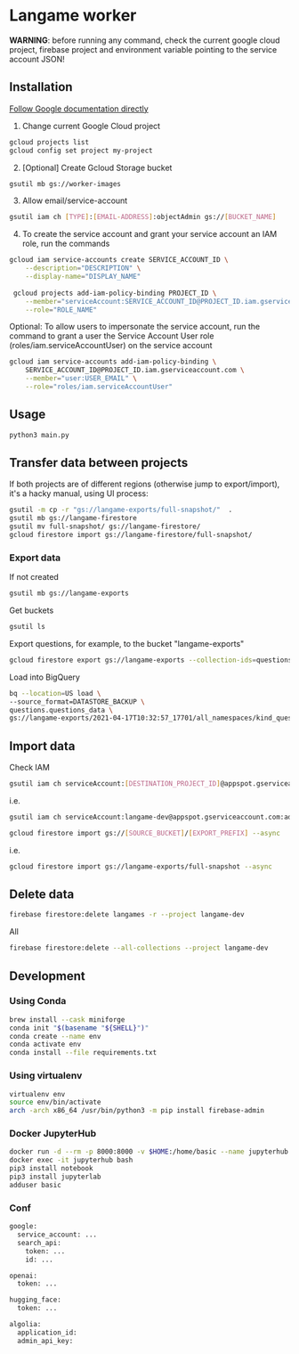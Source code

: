 # Langame worker

**WARNING**: before running any command, check the current google cloud project, firebase project and environment variable pointing to the service account JSON!


## Installation

[Follow Google documentation directly](https://cloud.google.com/container-registry/docs/access-control#before_you_begin
)

1. Change current Google Cloud project
```bash
gcloud projects list
gcloud config set project my-project
```

2. [Optional] Create Gcloud Storage bucket

```bash
gsutil mb gs://worker-images
```

3. Allow email/service-account

```bash
gsutil iam ch [TYPE]:[EMAIL-ADDRESS]:objectAdmin gs://[BUCKET_NAME]
```

4. To create the service account and grant your service account an IAM role, run the commands
```bash
gcloud iam service-accounts create SERVICE_ACCOUNT_ID \
    --description="DESCRIPTION" \
    --display-name="DISPLAY_NAME"
    
 gcloud projects add-iam-policy-binding PROJECT_ID \
    --member="serviceAccount:SERVICE_ACCOUNT_ID@PROJECT_ID.iam.gserviceaccount.com" \
    --role="ROLE_NAME"
```

Optional: To allow users to impersonate the service account, run the command to grant a user the Service Account User role (roles/iam.serviceAccountUser) on the service account
```bash
gcloud iam service-accounts add-iam-policy-binding \
    SERVICE_ACCOUNT_ID@PROJECT_ID.iam.gserviceaccount.com \
    --member="user:USER_EMAIL" \
    --role="roles/iam.serviceAccountUser"
```

## Usage

```bash
python3 main.py
```

## Transfer data between projects

If both projects are of different regions (otherwise jump to export/import), it's a hacky manual, using UI process:

```bash
gsutil -m cp -r "gs://langame-exports/full-snapshot/"  .
gsutil mb gs://langame-firestore
gsutil mv full-snapshot/ gs://langame-firestore/
gcloud firestore import gs://langame-firestore/full-snapshot/
```

### Export data

If not created
```bash
gsutil mb gs://langame-exports
```

Get buckets
```bash
gsutil ls
```

Export questions, for example, to the bucket "langame-exports"
```bash
gcloud firestore export gs://langame-exports --collection-ids=questions
```

Load into BigQuery
```bash
bq --location=US load \
--source_format=DATASTORE_BACKUP \
questions.questions_data \
gs://langame-exports/2021-04-17T10:32:57_17701/all_namespaces/kind_questions/all_namespaces_kind_questions.export_metadata
```

## Import data

Check IAM
```bash
gsutil iam ch serviceAccount:[DESTINATION_PROJECT_ID]@appspot.gserviceaccount.com:admin gs://[SOURCE_BUCKET]
```
i.e.
```bash
gsutil iam ch serviceAccount:langame-dev@appspot.gserviceaccount.com:admin gs://langame-exports
```

```bash
gcloud firestore import gs://[SOURCE_BUCKET]/[EXPORT_PREFIX] --async
```
i.e.
```bash
gcloud firestore import gs://langame-exports/full-snapshot --async
```

## Delete data

```bash
firebase firestore:delete langames -r --project langame-dev
```
All
```bash
firebase firestore:delete --all-collections --project langame-dev
```

## Development

### Using Conda

```bash
brew install --cask miniforge
conda init "$(basename "${SHELL}")"
conda create --name env
conda activate env
conda install --file requirements.txt
```

### Using virtualenv

```bash
virtualenv env
source env/bin/activate
arch -arch x86_64 /usr/bin/python3 -m pip install firebase-admin

```

### Docker JupyterHub

```bash
docker run -d --rm -p 8000:8000 -v $HOME:/home/basic --name jupyterhub jupyterhub/jupyterhub jupyterhub
docker exec -it jupyterhub bash
pip3 install notebook
pip3 install jupyterlab
adduser basic
```

### Conf

```bash
google:
  service_account: ...
  search_api:
    token: ...
    id: ...

openai:
  token: ...

hugging_face:
  token: ...

algolia:
  application_id:
  admin_api_key:
```
